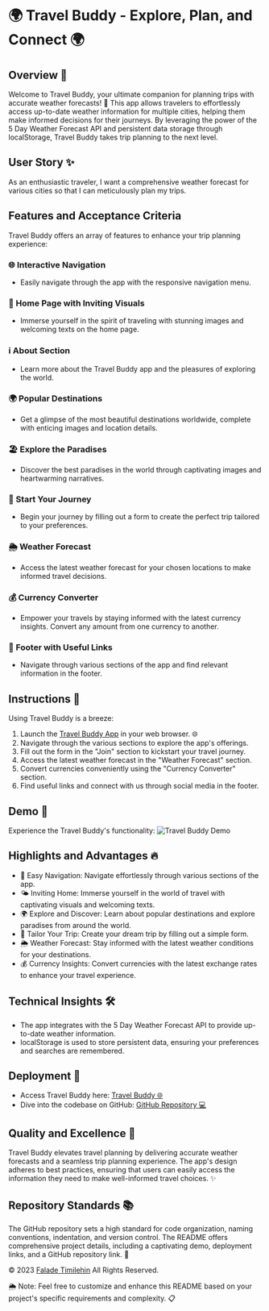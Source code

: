 # 🌍 Travel Buddy - Explore, Plan, and Connect 🌍

## Overview 🌟

Welcome to Travel Buddy, your ultimate companion for planning trips with accurate weather forecasts! 🚀 This app allows travelers to effortlessly access up-to-date weather information for multiple cities, helping them make informed decisions for their journeys. By leveraging the power of the 5 Day Weather Forecast API and persistent data storage through localStorage, Travel Buddy takes trip planning to the next level.

## User Story ✨

As an enthusiastic traveler, I want a comprehensive weather forecast for various cities so that I can meticulously plan my trips.

## Features and Acceptance Criteria

Travel Buddy offers an array of features to enhance your trip planning experience:

### 🌐 Interactive Navigation

- Easily navigate through the app with the responsive navigation menu.

### 🏡 Home Page with Inviting Visuals

- Immerse yourself in the spirit of traveling with stunning images and welcoming texts on the home page.

### ℹ️ About Section

- Learn more about the Travel Buddy app and the pleasures of exploring the world.

### 🌍 Popular Destinations

- Get a glimpse of the most beautiful destinations worldwide, complete with enticing images and location details.

### 🏖️ Explore the Paradises

- Discover the best paradises in the world through captivating images and heartwarming narratives.

### 🚀 Start Your Journey

- Begin your journey by filling out a form to create the perfect trip tailored to your preferences.

### 🌦️ Weather Forecast

- Access the latest weather forecast for your chosen locations to make informed travel decisions.

### 💰 Currency Converter

- Empower your travels by staying informed with the latest currency insights. Convert any amount from one currency to another.

### 📜 Footer with Useful Links

- Navigate through various sections of the app and find relevant information in the footer.

## Instructions 📝

Using Travel Buddy is a breeze:

1. Launch the [Travel Buddy App](https://faladetimilehin.github.io/travel-buddy/) in your web browser. 🌐
2. Navigate through the various sections to explore the app's offerings.
3. Fill out the form in the "Join" section to kickstart your travel journey.
4. Access the latest weather forecast in the "Weather Forecast" section.
5. Convert currencies conveniently using the "Currency Converter" section.
6. Find useful links and connect with us through social media in the footer.

## Demo 📸

Experience the Travel Buddy's functionality:
![Travel Buddy Demo](./assets/img/demo.gif)

## Highlights and Advantages 🔥

- 🌟 Easy Navigation: Navigate effortlessly through various sections of the app.
- 🌤️ Inviting Home: Immerse yourself in the world of travel with captivating visuals and welcoming texts.
- 🌍 Explore and Discover: Learn about popular destinations and explore paradises from around the world.
- 🧳 Tailor Your Trip: Create your dream trip by filling out a simple form.
- 🌦️ Weather Forecast: Stay informed with the latest weather conditions for your destinations.
- 💰 Currency Insights: Convert currencies with the latest exchange rates to enhance your travel experience.

## Technical Insights 🛠️

- The app integrates with the 5 Day Weather Forecast API to provide up-to-date weather information.
- localStorage is used to store persistent data, ensuring your preferences and searches are remembered.

## Deployment 🚀

- Access Travel Buddy here: [Travel Buddy 🌐](https://faladetimilehin.github.io/travel-buddy/)
- Dive into the codebase on GitHub: [GitHub Repository 💻](https://github.com/faladetimilehin/travel-buddy.git)

## Quality and Excellence 🌟

Travel Buddy elevates travel planning by delivering accurate weather forecasts and a seamless trip planning experience. The app's design adheres to best practices, ensuring that users can easily access the information they need to make well-informed travel choices. ✨

## Repository Standards 📚

The GitHub repository sets a high standard for code organization, naming conventions, indentation, and version control. The README offers comprehensive project details, including a captivating demo, deployment links, and a GitHub repository link. 📝

© 2023 [Falade Timilehin](https://github.com/faladetimilehin) All Rights Reserved.

🌦️ Note: Feel free to customize and enhance this README based on your project's specific requirements and complexity. 📋
